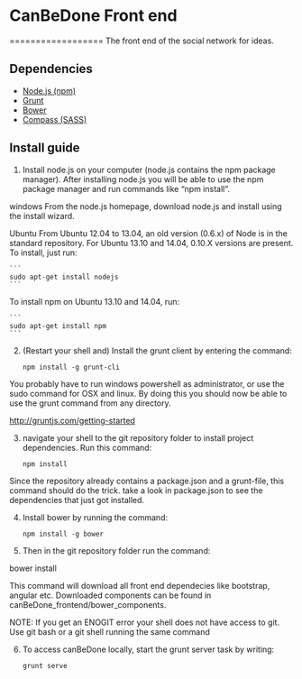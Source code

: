 # CanBeDone Front end
==================
The front end of the social network for ideas.

## Dependencies
- [Node.js (npm)](http://nodejs.org/)
- [Grunt](http://gruntjs.com/)
- [Bower](https://github.com/bower/bower)
- [Compass (SASS)](http://compass-style.org/install/) 

## Install guide
1. Install node.js on your computer (node.js contains the npm package manager). After installing node.js you will be able to use the npm package manager and run commands like “npm install”.

windows
From the node.js homepage, download node.js and install using the install wizard.

Ubuntu
From Ubuntu 12.04 to 13.04, an old version (0.6.x) of Node is in the standard repository. For Ubuntu 13.10 and 14.04, 0.10.X versions are present. To install, just run:
	
	```
	sudo apt-get install nodejs
	```
To install npm on Ubuntu 13.10 and 14.04, run:

	```
	sudo apt-get install npm
	```

2. (Restart your shell and) Install the grunt client by entering the command:

	```
	npm install -g grunt-cli
	```

You probably have to run windows powershell as administrator, or use the sudo command for OSX and linux. By doing this you should now be able to use the grunt command from any directory.

http://gruntjs.com/getting-started


3. navigate your shell to the git repository folder to install project dependencies. Run this command:

	```
	npm install
	```

Since the repository already contains a package.json and a grunt-file, this command should do the trick. take a look in package.json to see the dependencies that just got installed.


4.  Install bower by running the command:

	```
	npm install -g bower
	```

5. Then in the git repository folder run the command:

bower install

This command will download all front end dependecies like bootstrap, angular etc. Downloaded components can be found in canBeDone_frontend/bower_components.

NOTE: If you get an ENOGIT error your shell does not have access to git.
Use git bash or a git shell running the same command 


6. To access canBeDone locally, start the grunt server task by writing:

	```	
	grunt serve
	```
